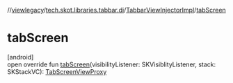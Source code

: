 //[viewlegacy](../../../index.md)/[tech.skot.libraries.tabbar.di](../index.md)/[TabbarViewInjectorImpl](index.md)/[tabScreen](tab-screen.md)

# tabScreen

[android]\
open override fun [tabScreen](tab-screen.md)(visibilityListener: SKVisiblityListener, stack: SKStackVC): [TabScreenViewProxy](../../tech.skot.libraries.tabbar/-tab-screen-view-proxy/index.md)
